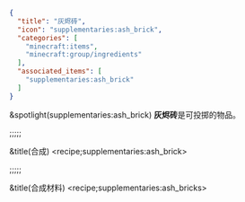 ```json
{
  "title": "灰烬砖",
  "icon": "supplementaries:ash_brick",
  "categories": [
    "minecraft:items",
    "minecraft:group/ingredients"
  ],
  "associated_items": [
    "supplementaries:ash_brick"
  ]
}
```

&spotlight(supplementaries:ash_brick)
**灰烬砖**是可投掷的物品。

;;;;;

&title(合成)
<recipe;supplementaries:ash_brick>

;;;;;

&title(合成材料)
<recipe;supplementaries:ash_bricks>
